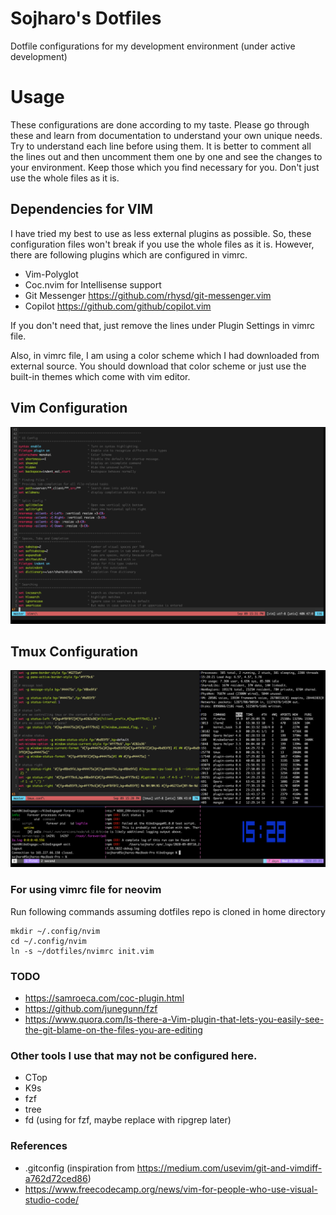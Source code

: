 # Sojharo's Dotfiles

Dotfile configurations for my development environment (under active development)

# Usage

These configurations are done according to my taste. Please go through these and learn from documentation to
understand your own unique needs. Try to understand each line before using them. It is better to comment all
the lines out and then uncomment them one by one and see the changes to your environment. Keep those which you
find necessary for you. Don't just use the whole files as it is.

## Dependencies for VIM

I have tried my best to use as less external plugins as possible. So, these configuration files won't break if you use the whole files as it is. However, there are following plugins which are configured in vimrc.

- Vim-Polyglot
- Coc.nvim for Intellisense support
- Git Messenger https://github.com/rhysd/git-messenger.vim
- Copilot https://github.com/github/copilot.vim

If you don't need that, just remove the lines under Plugin Settings in vimrc file.

Also, in vimrc file, I am using a color scheme which I had downloaded from external source. You should
download that color scheme or just use the built-in themes which come with vim editor.

## Vim Configuration

![img](https://github.com/sojharo/dotfiles/blob/master/docs/vim.png)

## Tmux Configuration

![img](https://github.com/sojharo/dotfiles/blob/master/docs/tmux.png)

### For using vimrc file for neovim

Run following commands assuming dotfiles repo is cloned in home directory

    mkdir ~/.config/nvim
    cd ~/.config/nvim
    ln -s ~/dotfiles/nvimrc init.vim

### TODO

- https://samroeca.com/coc-plugin.html
- https://github.com/junegunn/fzf
- https://www.quora.com/Is-there-a-Vim-plugin-that-lets-you-easily-see-the-git-blame-on-the-files-you-are-editing

### Other tools I use that may not be configured here.

- CTop
- K9s
- fzf
- tree
- fd (using for fzf, maybe replace with ripgrep later)

### References

- .gitconfig (inspiration from https://medium.com/usevim/git-and-vimdiff-a762d72ced86)
- https://www.freecodecamp.org/news/vim-for-people-who-use-visual-studio-code/
